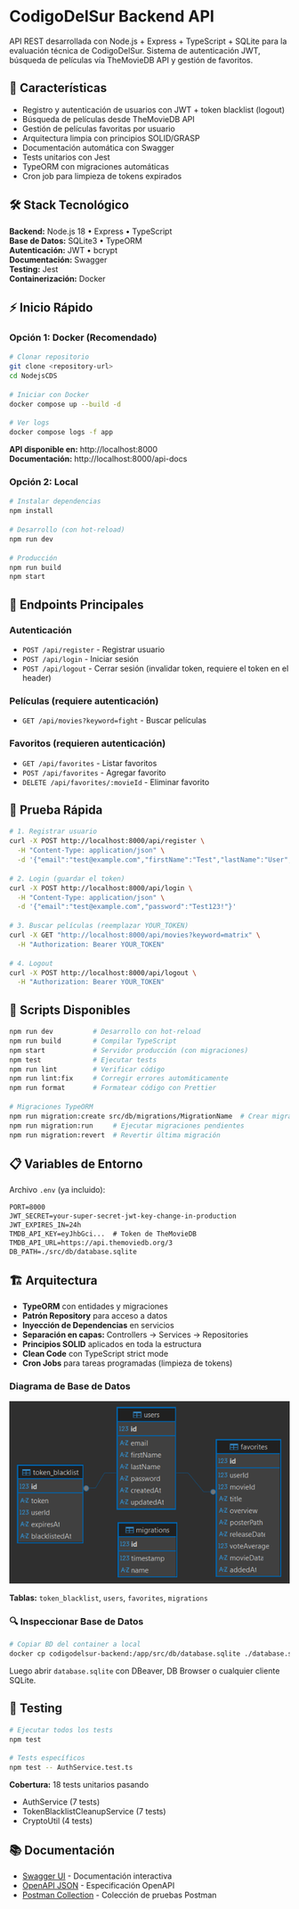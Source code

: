 # CodigoDelSur Backend API

API REST desarrollada con Node.js + Express + TypeScript + SQLite para la evaluación técnica de CodigoDelSur. Sistema de autenticación JWT, búsqueda de películas vía TheMovieDB API y gestión de favoritos.

## 🚀 Características

- Registro y autenticación de usuarios con JWT + token blacklist (logout)
- Búsqueda de películas desde TheMovieDB API
- Gestión de películas favoritas por usuario
- Arquitectura limpia con principios SOLID/GRASP
- Documentación automática con Swagger
- Tests unitarios con Jest
- TypeORM con migraciones automáticas
- Cron job para limpieza de tokens expirados

## 🛠 Stack Tecnológico

**Backend:** Node.js 18 • Express • TypeScript  
**Base de Datos:** SQLite3 • TypeORM  
**Autenticación:** JWT • bcrypt  
**Documentación:** Swagger  
**Testing:** Jest  
**Containerización:** Docker

## ⚡ Inicio Rápido

### Opción 1: Docker (Recomendado)

```bash
# Clonar repositorio
git clone <repository-url>
cd NodejsCDS

# Iniciar con Docker
docker compose up --build -d

# Ver logs
docker compose logs -f app
```

**API disponible en:** http://localhost:8000  
**Documentación:** http://localhost:8000/api-docs

### Opción 2: Local

```bash
# Instalar dependencias
npm install

# Desarrollo (con hot-reload)
npm run dev

# Producción
npm run build
npm start
```

## 📡 Endpoints Principales

### Autenticación
- `POST /api/register` - Registrar usuario
- `POST /api/login` - Iniciar sesión
- `POST /api/logout` - Cerrar sesión (invalidar token, requiere el token en el header)

### Películas (requiere autenticación)
- `GET /api/movies?keyword=fight` - Buscar películas

### Favoritos (requieren autenticación)
- `GET /api/favorites` - Listar favoritos
- `POST /api/favorites` - Agregar favorito
- `DELETE /api/favorites/:movieId` - Eliminar favorito

## 🧪 Prueba Rápida

```bash
# 1. Registrar usuario
curl -X POST http://localhost:8000/api/register \
  -H "Content-Type: application/json" \
  -d '{"email":"test@example.com","firstName":"Test","lastName":"User","password":"Test123!"}'

# 2. Login (guardar el token)
curl -X POST http://localhost:8000/api/login \
  -H "Content-Type: application/json" \
  -d '{"email":"test@example.com","password":"Test123!"}'

# 3. Buscar películas (reemplazar YOUR_TOKEN)
curl -X GET "http://localhost:8000/api/movies?keyword=matrix" \
  -H "Authorization: Bearer YOUR_TOKEN"

# 4. Logout
curl -X POST http://localhost:8000/api/logout \
  -H "Authorization: Bearer YOUR_TOKEN"
```

## 🧰 Scripts Disponibles

```bash
npm run dev          # Desarrollo con hot-reload
npm run build        # Compilar TypeScript
npm start            # Servidor producción (con migraciones)
npm test             # Ejecutar tests
npm run lint         # Verificar código
npm run lint:fix     # Corregir errores automáticamente
npm run format       # Formatear código con Prettier

# Migraciones TypeORM
npm run migration:create src/db/migrations/MigrationName  # Crear migración
npm run migration:run     # Ejecutar migraciones pendientes
npm run migration:revert  # Revertir última migración
```

## 📋 Variables de Entorno

Archivo `.env` (ya incluido):

```env
PORT=8000
JWT_SECRET=your-super-secret-jwt-key-change-in-production
JWT_EXPIRES_IN=24h
TMDB_API_KEY=eyJhbGci...  # Token de TheMovieDB
TMDB_API_URL=https://api.themoviedb.org/3
DB_PATH=./src/db/database.sqlite
```

## 🏗 Arquitectura

- **TypeORM** con entidades y migraciones
- **Patrón Repository** para acceso a datos
- **Inyección de Dependencias** en servicios
- **Separación en capas:** Controllers → Services → Repositories
- **Principios SOLID** aplicados en toda la estructura
- **Clean Code** con TypeScript strict mode
- **Cron Jobs** para tareas programadas (limpieza de tokens)

### Diagrama de Base de Datos

![Database Diagram](images/database-diagram.png)

**Tablas:** `token_blacklist`, `users`, `favorites`, `migrations`

### 🔍 Inspeccionar Base de Datos

```bash
# Copiar BD del container a local
docker cp codigodelsur-backend:/app/src/db/database.sqlite ./database.sqlite
```

Luego abrir `database.sqlite` con DBeaver, DB Browser o cualquier cliente SQLite.

## 🧪 Testing

```bash
# Ejecutar todos los tests
npm test

# Tests específicos
npm test -- AuthService.test.ts
```

**Cobertura:** 18 tests unitarios pasando
- AuthService (7 tests)
- TokenBlacklistCleanupService (7 tests)
- CryptoUtil (4 tests)

## 📚 Documentación

- [Swagger UI](http://localhost:8000/api-docs) - Documentación interactiva
- [OpenAPI JSON](http://localhost:8000/api-docs.json) - Especificación OpenAPI
- [Postman Collection](postman_collection.json) - Colección de pruebas Postman
